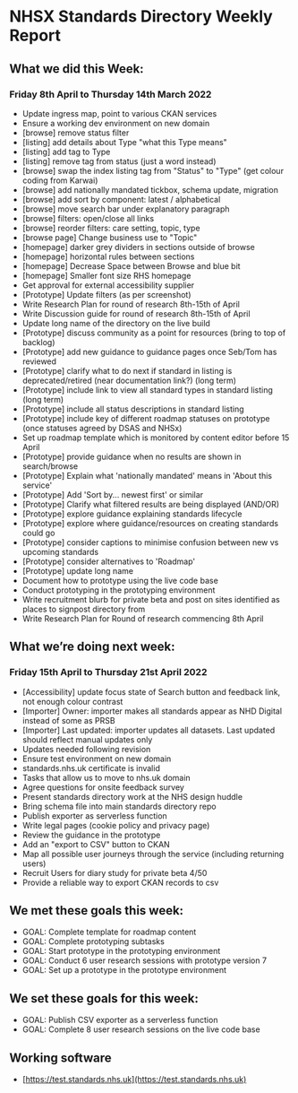 # NHSX Standards Directory Weekly Report

## What we did this Week:

### Friday 8th April to Thursday 14th March 2022

* Update ingress map, point to various CKAN services
* Ensure a working dev environment on new domain
* [browse] remove status filter
* [listing] add details about Type "what this Type means"
* [listing] add tag to Type
* [listing] remove tag from status (just a word instead)
* [browse] swap the index listing tag from "Status" to "Type" (get colour coding from Karwai)
* [browse] add nationally mandated tickbox, schema update, migration
* [browse] add sort by component: latest / alphabetical
* [browse] move search bar under explanatory paragraph
* [browse] filters: open/close all links
* [browse] reorder filters: care setting, topic, type
* [browse page] Change business use to "Topic"
* [homepage] darker grey dividers in sections outside of browse
* [homepage] horizontal rules between sections
* [homepage] Decrease Space between Browse and blue bit
* [homepage] Smaller font size RHS homepage
* Get approval for external accessibility supplier
* [Prototype] Update filters (as per screenshot)
* Write Research Plan for round of research 8th-15th of April
* Write Discussion guide for round of research 8th-15th of April
* Update long name of the directory on the live build
* [Prototype] discuss community as a point for resources (bring to top of backlog)
* [Prototype] add new guidance to guidance pages once Seb/Tom has reviewed
* [Prototype] clarify what to do next if standard in listing is deprecated/retired (near documentation link?) (long term)
* [Prototype] include link to view all standard types in standard listing (long term)
* [Prototype] include all status descriptions in standard listing
* [Prototype] include key of different roadmap statuses on prototype (once statuses agreed by DSAS and NHSx)
* Set up roadmap template which is monitored by content editor before 15 April
* [Prototype] provide guidance when no results are shown in search/browse
* [Prototype] Explain what 'nationally mandated' means in 'About this service'
* [Prototype] Add 'Sort by... newest first' or similar
* [Prototype] Clarify what filtered results are being displayed (AND/OR)
* [Prototype] explore guidance explaining standards lifecycle
* [Prototype] explore where guidance/resources on creating standards could go
* [Prototype] consider captions to minimise confusion between new vs upcoming standards
* [Prototype] consider alternatives to 'Roadmap'
* [Prototype] update long name
* Document how to prototype using the live code base
* Conduct prototyping in the prototyping environment
* Write recruitment blurb for private beta and post on sites identified as places to signpost directory from
* Write Research Plan for Round of research commencing 8th April

## What we’re doing next week:

### Friday 15th April to Thursday 21st April 2022

* [Accessibility] update focus state of Search button and feedback link, not enough colour contrast
* [Importer] Owner: importer makes all standards appear as NHD Digital instead of some as PRSB
* [Importer] Last updated: importer updates all datasets. Last updated should reflect manual updates only
* Updates needed following revision
* Ensure test environment on new domain
* standards.nhs.uk certificate is invalid
* Tasks that allow us to move to nhs.uk domain
* Agree questions for onsite feedback survey
* Present standards directory work at the NHS design huddle
* Bring schema file into main standards directory repo
* Publish exporter as serverless function
* Write legal pages (cookie policy and privacy page)
* Review the guidance in the prototype
* Add an "export to CSV" button to CKAN
* Map all possible user journeys through the service (including returning users)
* Recruit Users for diary study for private beta 4/50
* Provide a reliable way to export CKAN records to csv

## We met these goals this week:

* GOAL: Complete template for roadmap content
* GOAL: Complete prototyping subtasks
* GOAL: Start prototype in the prototyping environment
* GOAL: Conduct 6 user research sessions with prototype version 7
* GOAL: Set up a prototype in the prototype environment

## We set these goals for this week:

* GOAL: Publish CSV exporter as a serverless function
* GOAL: Complete 8 user research sessions on the live code base

## Working software

* [https://test.standards.nhs.uk](https://test.standards.nhs.uk)
